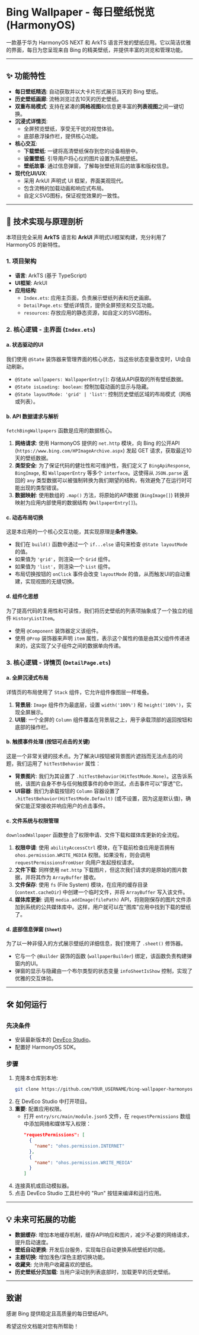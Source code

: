 # Bing Wallpaper - 每日壁纸悦览 (HarmonyOS)

一款基于华为 HarmonyOS NEXT 和 ArkTS 语言开发的壁纸应用。它以简洁优雅的界面，每日为您呈现来自 Bing 的精美壁纸，并提供丰富的浏览和管理功能。


---

## ✨ 功能特性

- **每日壁纸精选**: 自动获取并以大卡片形式展示当天的 Bing 壁纸。
- **历史壁纸画廊**: 流畅浏览过去10天的历史壁纸。
- **双重布局模式**: 支持在紧凑的**网格视图**和信息更丰富的**列表视图**之间一键切换。
- **沉浸式详情页**:
  - 全屏预览壁纸，享受无干扰的视觉体验。
  - 底部悬浮操作栏，提供核心功能。
- **核心交互**:
  - **下载壁纸**: 一键将高清壁纸保存到您的设备相册中。
  - **设置壁纸**: 引导用户将心仪的图片设置为系统壁纸。
  - **壁纸故事**: 通过信息弹窗，了解每张壁纸背后的故事和版权信息。
- **现代化UI/UX**:
  - 采用 ArkUI 声明式 UI 框架，界面美观现代。
  - 包含流畅的加载动画和响应式布局。
  - 自定义SVG图标，保证视觉效果的一致性。

---

## 🚀 技术实现与原理剖析

本项目完全采用 **ArkTS** 语言和 **ArkUI** 声明式UI框架构建，充分利用了 HarmonyOS 的新特性。

### 1. 项目架构

- **语言**: ArkTS (基于 TypeScript)
- **UI框架**: ArkUI
- **应用结构**:
  - `Index.ets`: 应用主页面，负责展示壁纸列表和历史画廊。
  - `DetailPage.ets`: 壁纸详情页，提供全屏预览和交互功能。
  - `resources`: 存放应用的静态资源，如自定义的SVG图标。

### 2. 核心逻辑 - 主界面 (`Index.ets`)

#### a. 状态驱动的UI

我们使用 `@State` 装饰器来管理界面的核心状态，当这些状态变量改变时，UI会自动刷新。
- `@State wallpapers: WallpaperEntry[]`: 存储从API获取的所有壁纸数据。
- `@State isLoading: boolean`: 控制加载动画的显示与隐藏。
- `@State layoutMode: 'grid' | 'list'`: 控制历史壁纸区域的布局模式（网格或列表）。

#### b. API 数据请求与解析

`fetchBingWallpapers` 函数是应用的数据核心。
1.  **网络请求**: 使用 HarmonyOS 提供的 `net.http` 模块，向 Bing 的公开API (`https://www.bing.com/HPImageArchive.aspx`) 发起 GET 请求，获取最近10天的壁纸数据。
2.  **类型安全**: 为了保证代码的健壮性和可维护性，我们定义了 `BingApiResponse`, `BingImage`, 和 `WallpaperEntry` 等多个 `interface`。这使得从 `JSON.parse` 返回的 `any` 类型数据可以被强制转换为我们期望的结构，有效避免了在运行时可能出现的类型错误。
3.  **数据映射**: 使用数组的 `.map()` 方法，将原始的API数据 (`BingImage[]`) 转换并映射为应用内部使用的数据结构 (`WallpaperEntry[]`)。

#### c. 动态布局切换

这是本应用的一个核心交互功能，其实现原理是**条件渲染**。
- 我们在 `build()` 函数中通过一个 `if...else` 语句来检查 `@State layoutMode` 的值。
- 如果值为 `'grid'`，则渲染一个 `Grid` 组件。
- 如果值为 `'list'`，则渲染一个 `List` 组件。
- 布局切换按钮的 `onClick` 事件会改变 `layoutMode` 的值，从而触发UI的自动重建，实现视图的无缝切换。

#### d. 组件化思想

为了提高代码的复用性和可读性，我们将历史壁纸的列表项抽象成了一个独立的组件 `HistoryListItem`。
- 使用 `@Component` 装饰器定义该组件。
- 使用 `@Prop` 装饰器来声明 `item` 属性，表示这个属性的值是由其父组件传递进来的，这实现了父子组件之间的数据单向传递。

### 3. 核心逻辑 - 详情页 (`DetailPage.ets`)

#### a. 全屏沉浸式布局

详情页的布局使用了 `Stack` 组件，它允许组件像图层一样堆叠。
1.  **背景层**: `Image` 组件作为最底层，设置 `width('100%')` 和 `height('100%')`，实现全屏展示。
2.  **UI层**: 一个全屏的 `Column` 组件覆盖在背景层之上，用于承载顶部的返回按钮和底部的操作栏。

#### b. 触摸事件处理 (按钮可点击的关键)

这是一个非常关键的技术点。为了解决UI按钮被背景图片遮挡而无法点击的问题，我们运用了 `hitTestBehavior` 属性：
- **背景图片**: 我们为其设置了 `.hitTestBehavior(HitTestMode.None)`。这告诉系统，该图片自身不参与任何触摸事件的命中测试，点击事件可以"穿透"它。
- **UI容器**: 我们为承载按钮的 `Column` 容器设置了 `.hitTestBehavior(HitTestMode.Default)` (或不设置，因为这是默认值)，确保它能正常接收并响应用户的点击事件。

#### c. 文件系统与权限管理

`downloadWallpaper` 函数整合了权限申请、文件下载和媒体库更新的全流程。
1.  **权限申请**: 使用 `abilityAccessCtrl` 模块，在下载前检查应用是否拥有 `ohos.permission.WRITE_MEDIA` 权限。如果没有，则会调用 `requestPermissionsFromUser` 向用户发起授权请求。
2.  **文件下载**: 同样使用 `net.http` 下载图片，但这次我们请求的是原始的图片数据，并将其作为 `ArrayBuffer` 接收。
3.  **文件保存**: 使用 `fs` (File System) 模块，在应用的缓存目录 (`context.cacheDir`) 中创建一个临时文件，并将 `ArrayBuffer` 写入该文件。
4.  **媒体库更新**: 调用 `media.addImage(filePath)` API，将刚刚保存的图片文件添加到系统的公共媒体库中。这样，用户就可以在"图库"应用中找到下载的壁纸了。

#### d. 底部信息弹窗 (`Sheet`)

为了以一种非侵入的方式展示壁纸的详细信息，我们使用了 `.sheet()` 修饰器。
- 它与一个 `@Builder` 装饰的函数 (`wallpaperBuilder`) 绑定，该函数负责构建弹窗内的UI。
- 弹窗的显示与隐藏由一个布尔类型的状态变量 `infoSheetIsShow` 控制，实现了优雅的交互体验。

---

## 🛠️ 如何运行

### 先决条件

-   安装最新版本的 [DevEco Studio](https://developer.harmonyos.com/cn/develop/deveco-studio/)。
-   配置好 HarmonyOS SDK。

### 步骤

1.  克隆本仓库到本地:
    ```bash
    git clone https://github.com/YOUR_USERNAME/bing-wallpaper-harmonyos.git
    ```
2.  在 DevEco Studio 中打开项目。
3.  **重要**: 配置应用权限。
    -   打开 `entry/src/main/module.json5` 文件，在 `requestPermissions` 数组中添加网络和媒体写入权限：
        ```json
        "requestPermissions": [
          {
            "name": "ohos.permission.INTERNET"
          },
          {
            "name": "ohos.permission.WRITE_MEDIA"
          }
        ]
        ```
4.  连接真机或启动模拟器。
5.  点击 DevEco Studio 工具栏中的 "Run" 按钮来编译和运行应用。

---

## 💡 未来可拓展的功能

-   **数据缓存**: 增加本地缓存机制，缓存API响应和图片，减少不必要的网络请求，提升启动速度。
-   **壁纸自动更换**: 开发后台服务，实现每日自动更换系统壁纸的功能。
-   **主题切换**: 增加浅色/深色主题切换功能。
-   **收藏夹**: 允许用户收藏喜欢的壁纸。
-   **历史壁纸分页加载**: 当用户滚动到列表底部时，加载更早的历史壁纸。

---

## 致谢

感谢 Bing 提供稳定且高质量的每日壁纸API。

希望这份文档能对您有所帮助！ 
